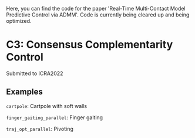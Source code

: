 Here, you can find the code for the paper 'Real-Time Multi-Contact Model Predictive Control via ADMM'. Code is currently being cleared up and being optimized. 

# C3: Consensus Complementarity Control
Submitted to ICRA2022

## Examples

`cartpole`: Cartpole with soft walls

`finger_gaiting_parallel`: Finger gaiting

`traj_opt_parallel`: Pivoting
